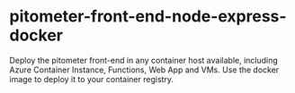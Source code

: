 # pitometer-front-end-node-express-docker
Deploy the pitometer front-end in any container host available, including Azure Container Instance, Functions, Web App and VMs. Use the docker image to deploy it to your container registry.
